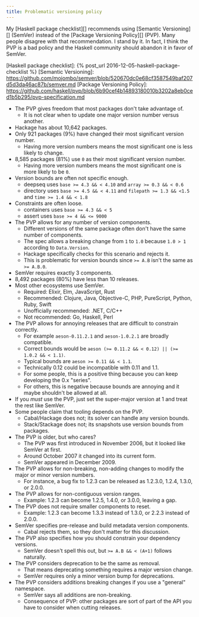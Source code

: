 ```yaml
---
title: Problematic versioning policy
---
```


My [Haskell package checklist][] recommends using [Semantic Versioning][] (SemVer) instead of the [Package Versioning Policy][] (PVP).
Many people disagree with that recommendation.
I stand by it.
In fact, I think the PVP is a bad policy
and the Haskell community should abandon it in favor of SemVer.

[Haskell package checklist]: {% post_url 2016-12-05-haskell-package-checklist %}
[Semantic Versioning]: https://github.com/mojombo/semver/blob/520670dc0e68cf3587549baf207d5d3da46ac87b/semver.md
[Package Versioning Policy]: https://github.com/haskell/pvp/blob/6b90cef4b14893180010b3202a8eb0ced1b5b295/pvp-specification.md

- The PVP gives freedom that most packages don't take advantage of.
  - It is not clear when to update one major version number versus another.
- Hackage has about 10,642 packages.
- Only 921 packages (9%) have changed their most significant version number.
  - Having more version numbers means the most significant one is less likely to change.
- 8,585 packages (81%) use `0` as their most significant version number.
  - Having more version numbers means the most significant one is more likely to be `0`.
- Version bounds are often not specific enough.
  - deepseq uses `base >= 4.3 && < 4.10` and `array >= 0.3 && < 0.6`
  - directory uses `base >= 4.5 && < 4.11` and `filepath >= 1.3 && <1.5` and `time >= 1.4 && < 1.8`
- Constraints are often loose.
  - containers uses `base >= 4.3 && < 5`
  - assert uses `base >= 4 && <= 9000`
- The PVP allows for any number of version components.
  - Different versions of the same package often don't have the same number of components.
  - The spec allows a breaking change from `1` to `1.0` because `1.0 > 1` according to `Data.Version`.
  - Hackage specifically checks for this scenario and rejects it.
  - This is problematic for version bounds since `>= A.B` isn't the same as `>= A.B.0`.
- SemVer requires exactly 3 components.
- 8,492 packages (80%) have less than 10 releases.
- Most other ecosystems use SemVer.
  - Required: Elixir, Elm, JavaScript, Rust
  - Recommended: Clojure, Java, Objective-C, PHP, PureScript, Python, Ruby, Swift
  - Unofficially recommended: .NET, C/C++
  - Not recommended: Go, Haskell, Perl
- The PVP allows for annoying releases that are difficult to constrain correctly.
  - For example `aeson-0.11.2.1` and `aeson-1.0.2.1` are broadly compatible.
  - Correct bounds would be `aeson (>= 0.11.2 && < 0.12) || (>= 1.0.2 && < 1.1)`.
  - Typical bounds are `aeson >= 0.11 && < 1.1`.
  - Technically 0.12 could be incompatible with 0.11 and 1.1.
  - For some people, this is a positive thing because you can keep developing the 0.x "series".
  - For others, this is negative because bounds are annoying and it maybe shouldn't be allowed at all.
- If you *must* use the PVP, just set the super-major version at 1 and treat the rest like SemVer.
- Some people claim that tooling depends on the PVP.
  - Cabal/Hackage does not; its solver can handle any version bounds.
  - Stack/Stackage does not; its snapshots use version bounds from packages.
- The PVP is older, but who cares?
  - The PVP was first introduced in November 2006, but it looked like SemVer at first.
  - Around October 2007 it changed into its current form.
  - SemVer appeared in December 2009.
- The PVP allows for non-breaking, non-adding changes to modify the major or minor version numbers.
  - For instance, a bug fix to 1.2.3 can be released as 1.2.3.0, 1.2.4, 1.3.0, or 2.0.0.
- The PVP allows for non-contiguous version ranges.
  - Example: 1.2.3 can become 1.2.5, 1.4.0, or 3.0.0, leaving a gap.
- The PVP does not require smaller components to reset.
  - Example: 1.2.3 can become 1.3.3 instead of 1.3.0, or 2.2.3 instead of 2.0.0.
- SemVer specifies pre-release and build metadata version components.
  - Cabal rejects them, so they don't matter for this discussion.
- The PVP also specifies how you should constrain your dependency versions.
  - SemVer doesn't spell this out, but `>= A.B && < (A+1)` follows naturally.
- The PVP considers deprecation to be the same as removal.
  - That means deprecating something requires a major version change.
  - SemVer requires only a minor version bump for deprecations.
- The PVP considers additions breaking changes if you use a "general" namespace.
  - SemVer says all additions are non-breaking.
  - Consequence of PVP: other packages are sort of part of the API you have to consider when cutting releases.
